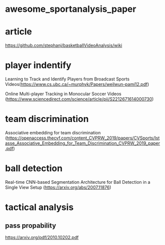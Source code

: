 # awesome_sportanalysis_paper

# article
https://github.com/stephanj/basketballVideoAnalysis/wiki


# player indentify
Learning to Track and Identify Players from Broadcast Sports Videos(https://www.cs.ubc.ca/~murphyk/Papers/weilwun-pami12.pdf)

Online Multi-player Tracking in Monocular Soccer Videos
(https://www.sciencedirect.com/science/article/pii/S2212671614000730)


# team discrimination
Associative embedding for team discrimination
(https://openaccess.thecvf.com/content_CVPRW_2019/papers/CVSports/Istasse_Associative_Embedding_for_Team_Discrimination_CVPRW_2019_paper.pdf)

# ball detection
Real-time CNN-based Segmentation Architecture for Ball Detection in a Single View Setup
(https://arxiv.org/abs/2007.11876)

# tactical analysis
## pass propability
https://arxiv.org/pdf/2010.10202.pdf
